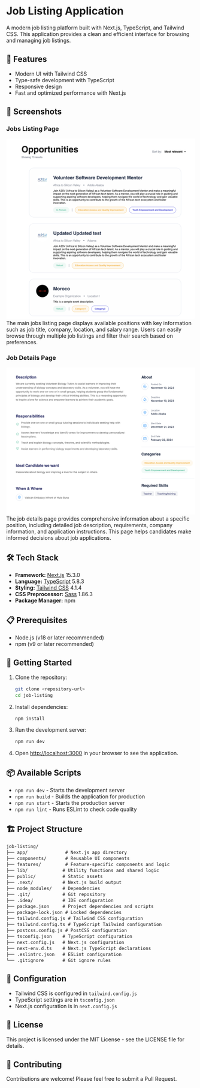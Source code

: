 # Job Listing Application

A modern job listing platform built with Next.js, TypeScript, and Tailwind CSS. This application provides a clean and efficient interface for browsing and managing job listings.

## 🚀 Features

- Modern UI with Tailwind CSS
- Type-safe development with TypeScript
- Responsive design
- Fast and optimized performance with Next.js

## 📸 Screenshots

### Jobs Listing Page
![Jobs Listing Page](screenshot2.png)
The main jobs listing page displays available positions with key information such as job title, company, location, and salary range. Users can easily browse through multiple job listings and filter their search based on preferences.

### Job Details Page
![Job Details Page](screenshot1.png)
The job details page provides comprehensive information about a specific position, including detailed job description, requirements, company information, and application instructions. This page helps candidates make informed decisions about job applications.

## 🛠️ Tech Stack

- **Framework:** [Next.js](https://nextjs.org/) 15.3.0
- **Language:** [TypeScript](https://www.typescriptlang.org/) 5.8.3
- **Styling:** [Tailwind CSS](https://tailwindcss.com/) 4.1.4
- **CSS Preprocessor:** [Sass](https://sass-lang.com/) 1.86.3
- **Package Manager:** npm

## 📋 Prerequisites

- Node.js (v18 or later recommended)
- npm (v9 or later recommended)

## 🚀 Getting Started

1. Clone the repository:
   ```bash
   git clone <repository-url>
   cd job-listing
   ```

2. Install dependencies:
   ```bash
   npm install
   ```

3. Run the development server:
   ```bash
   npm run dev
   ```

4. Open [http://localhost:3000](http://localhost:3000) in your browser to see the application.

## 📦 Available Scripts

- `npm run dev` - Starts the development server
- `npm run build` - Builds the application for production
- `npm run start` - Starts the production server
- `npm run lint` - Runs ESLint to check code quality

## 🏗️ Project Structure

```
job-listing/
├── app/              # Next.js app directory
├── components/       # Reusable UI components
├── features/         # Feature-specific components and logic
├── lib/             # Utility functions and shared logic
├── public/          # Static assets
├── .next/           # Next.js build output
├── node_modules/    # Dependencies
├── .git/            # Git repository
├── .idea/           # IDE configuration
├── package.json     # Project dependencies and scripts
├── package-lock.json # Locked dependencies
├── tailwind.config.js # Tailwind CSS configuration
├── tailwind.config.ts # TypeScript Tailwind configuration
├── postcss.config.js # PostCSS configuration
├── tsconfig.json    # TypeScript configuration
├── next.config.js   # Next.js configuration
├── next-env.d.ts    # Next.js TypeScript declarations
├── .eslintrc.json   # ESLint configuration
└── .gitignore       # Git ignore rules
```

## 🔧 Configuration

- Tailwind CSS is configured in `tailwind.config.js`
- TypeScript settings are in `tsconfig.json`
- Next.js configuration is in `next.config.js`

## 📝 License

This project is licensed under the MIT License - see the LICENSE file for details.

## 🤝 Contributing

Contributions are welcome! Please feel free to submit a Pull Request.
